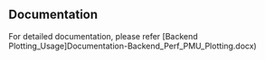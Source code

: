 ## Documentation

For detailed documentation, please refer [Backend Plotting_Usage]Documentation-Backend_Perf_PMU_Plotting.docx)

